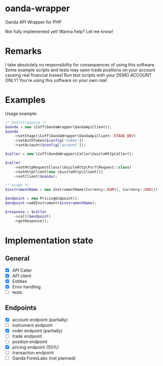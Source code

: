 # oanda-wrapper

Oanda API Wrapper for PHP

Not fully implemented yet! Wanna help? Let me know!

# Remarks

I take absolutely no responsibility for consequences of using this
software. Some example scripts and tests may open trade positions
on your account causing real financial losses! Run test scripts with 
your DEMO ACCOUNT ONLY! You're using this software on your own risk!

# Examples

Usage example:

```php
/* bootstrapping */
$oanda = new \Coff\OandaWrapper\OandaApiClient();
$oanda
    ->setStage(\Coff\OandaWrapper\OandaApiClient::STAGE_DEV)
    ->setAuthToken($config['token'])
    ->setAccount($config['account']);

$caller = new \Coff\OandaWrapper\Caller\GuzzleHttpCaller();

$caller
    ->setHttpRequestClass(\GuzzleHttp\Psr7\Request::class)
    ->setHttpClient(new \GuzzleHttp\Client())
    ->setClient($oanda);

/* usage */
$instrumentName = new InstrumentName(Currency::EUR(), Currency::USD());

$endpoint = new PricingEndpoint();
$endpoint->addInstrument($instrumentName);

$response = $caller
    ->call($endpoint)
    ->getResponse();

```

# Implementation state

## General 

- [x] API Caller
- [x] API client
- [x] Entities
- [x] Error handling
- [ ] tests

## Endpoints

- [x] account endpoint (partially)
- [ ] instrument endpoint
- [x] order endpoint (partially)
- [ ] trade endpoint
- [ ] position endpoint
- [x] pricing endpoint (50%)
- [ ] transaction endpoint
- [ ] Oanda ForexLabs (not planned)
